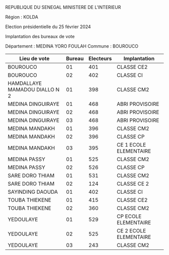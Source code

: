 REPUBLIQUE DU SENEGAL MINISTERE DE L'INTERIEUR

Région : KOLDA

Election présidentielle du 25 février 2024

Implantation des bureaux de vote

Département : MEDINA YORO FOULAH Commune : BOUROUCO

| Lieu de vote | Bureau | Electeurs | Implantation |
| - | - | - | - |
| BOUROUCO | 01 | 401 | CLASSE CE2 |
| BOUROUCO | 02 | 402 | CLASSE CI |
| HAMDALLAYE MAMADOU DIALLO N 2 | 01 | 398 | CLASSE CM2 |
| MEDINA DINGUIRAYE | 01 | 468 | ABRI PROVISOIRE |
| MEDINA DINGUIRAYE | 02 | 468 | ABRI PROVISOIRE |
| MEDINA DINGUIRAYE | 03 | 468 | ABRI PROVISOIRE |
| MEDINA MANDAKH | 01 | 396 | CLASSE CM2 |
| MEDINA MANDAKH | 02 | 396 | CLASSE CP |
| MEDINA MANDAKH | 03 | 395 | CE 1 ECOLE ELEMENTAIRE |
| MEDINA PASSY | 01 | 525 | CLASSE CM2 |
| MEDINA PASSY | 02 | 526 | CLASSE CP |
| SARE DORO THIAM | 01 | 531 | CLASSE CM2 |
| SARE DORO THIAM | 02 | 124 | CLASSE CE 2 |
| SAYINDING DAOUDA | 01 | 402 | CLASSE CI |
| TOUBA THIEKENE | 01 | 415 | CLASSE CE2 |
| TOUBA THIEKENE | 02 | 360 | CLASSE CM2 |
| YEDOULAYE | 01 | 529 | CP ECOLE ELEMENTAIRE |
| YEDOULAYE | 02 | 525 | CE 2 ECOLE ELEMENTAIRE |
| YEDOULAYE | 03 | 243 | CLASSE CM2 |

<!-- PageNumber="3/12" -->
